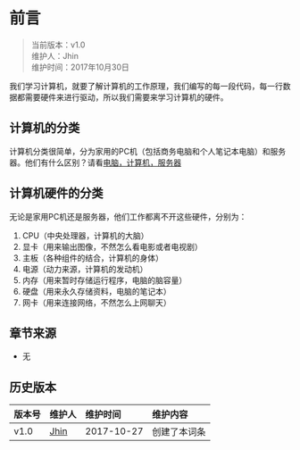 # 前言
>当前版本：v1.0  
>维护人：Jhin  
>维护时间：2017年10月30日

我们学习计算机，就要了解计算机的工作原理，我们编写的每一段代码，每一行数据都需要硬件来进行驱动，所以我们需要来学习计算机的硬件。
## 计算机的分类
计算机分类很简单，分为家用的PC机（包括商务电脑和个人笔记本电脑）和服务器。他们有什么区别？请看[电脑，计算机，服务器]()  
## 计算机硬件的分类
无论是家用PC机还是服务器，他们工作都离不开这些硬件，分别为：  
1. CPU（中央处理器，计算机的大脑）
2. 显卡（用来输出图像，不然怎么看电影或者电视剧）
3. 主板（各种组件的结合，计算机的身体）
4. 电源（动力来源，计算机的发动机）
5. 内存（用来暂时存储运行程序，电脑的脑容量）
6. 硬盘（用来永久存储资料，电脑的笔记本）
7. 网卡（用来连接网络，不然怎么上网聊天）

## 章节来源
+ 无

## 历史版本

| 版本号 | 维护人 |维护时间 |维护内容|
| :- | :- | :-| :- |
| v1.0 | [Jhin](http://blog.link-lin.cn) |2017-10-27|创建了本词条|
